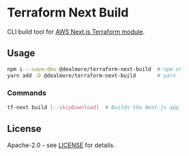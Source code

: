 # Terraform Next Build

CLI build tool for [AWS Next.js Terraform module](https://github.com/dealmore/terraform-aws-next-js).

## Usage

```sh
npm i --save-dev @dealmore/terraform-next-build  # npm or
yarn add -D @dealmore/terraform-next-build       # yarn
```

### Commands

```sh
tf-next build [--skipDownload]  # Builds the Next.js app
```

## License

Apache-2.0 - see [LICENSE](./LICENSE) for details.
